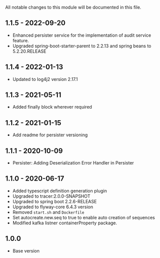 
All notable changes to this module will be documented in this file.

## 1.1.5 - 2022-09-20
- Enhanced persister service for the implementation of audit service feature.
- Upgraded spring-boot-starter-parent to 2.2.13 and spring beans to 5.2.20.RELEASE

## 1.1.4 - 2022-01-13
- Updated to log4j2 version 2.17.1

## 1.1.3 - 2021-05-11

-  Added finally block wherever required

## 1.1.2 - 2021-01-15

-  Add readme for persister versioning 

## 1.1.1 - 2020-10-09

- Persister: Adding Deserialization Error Handler in Persister

## 1.1.0 - 2020-06-17

- Added typescript definition generation plugin
- Upgraded to tracer:2.0.0-SNAPSHOT
- Upgraded to spring boot 2.2.6-RELEASE
- Upgraded to flyway-core 6.4.3 version
- Removed `start.sh` and `Dockerfile`
- Set autocreate.new.seq to true to enable auto creation of sequences
- Modified kafka listner containerProperty package.

## 1.0.0

- Base version
